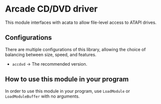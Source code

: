 # Arcade CD/DVD driver

This module interfaces with acata to allow file-level access to ATAPI drives.  

## Configurations

There are multiple configurations of this library, allowing the choice of
balancing between size, speed, and features.

*   `accdvd` -> The recommended version.

## How to use this module in your program

In order to use this module in your program, use `LoadModule` or \
`LoadModuleBuffer` with no arguments.
